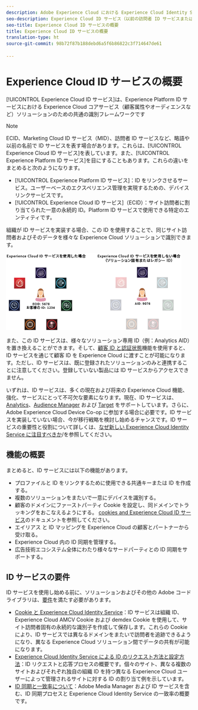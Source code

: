 ```yaml
---
description: Adobe Experience Cloud における Experience Cloud Identity Service の役割です。
seo-description: Experience Cloud ID サービス（以前の訪問者 ID サービスまたは Marketing Cloud ID サービス）を使用すると、顧客属性やオーディエンスなど、Experience Cloud サービス向けの共通識別フレームワークを有効にします。
seo-title: Experience Cloud ID サービスの概要
title: Experience Cloud ID サービスの概要
translation-type: ht
source-git-commit: 98b72f87b188debd6a5f6b86822c3f714647de61

---
```



# Experience Cloud ID サービスの概要

[!UICONTROL Experience Cloud ID サービス]は、Experience Platform ID サービスにおける Experience Cloud コアサービス（顧客属性やオーディエンスなど）ソリューションのための共通の識別フレームワークです

>[!NOTE]
>
> ECID、Marketing Cloud ID サービス（MID）、訪問者 ID サービスなど、略語や以前の名前で ID サービスを表す場合があります。これらは、[!UICONTROL Experience Cloud ID サービス]を表しています。また、[!UICONTROL Experience Platform ID サービス]を目にすることもあります。これらの違いをまとめると次のようになります。

* [!UICONTROL Experience Platform ID サービス]：ID をリンクさせるサービス。ユーザーベースのエクスペリエンス管理を実現するための、デバイスリンクサービスです。
* [!UICONTROL Experience Cloud ID サービス]（ECID）：サイト訪問者に割り当てられた一意の永続的 ID。Platform ID サービスで使用できる特定のエンティティです。

組織が ID サービスを実装する場合、この ID を使用することで、同じサイト訪問者およびそのデータを様々な Experience Cloud ソリューションで識別できます。

![](assets/ecid-new.png)

また、この ID サービスは、様々なソリューション専用 ID（例：Analytics AID）を置き換えることができます。そして、[顧客 ID と認証状態](/help/reference/authenticated-state.md)機能を使用すると、ID サービスを通じて顧客 ID を Experience Cloud に渡すことが可能になります。ただし、ID サービスは、既に登録されたソリューションのみと連携することに注意してください。登録していない製品には ID サービスからアクセスできません。

いずれは、ID サービスは、多くの現在および将来の Experience Cloud 機能、強化、サービスにとって不可欠な要素になります。現在、ID サービスは、[Analytics](http://www.adobe.com/jp/marketing-cloud/web-analytics.html)、[Audience Manager](http://www.adobe.com/jp/marketing-cloud/data-management-platform.html) および [Target](http://www.adobe.com/jp/marketing-cloud/testing-targeting.html) をサポートしています。さらに、Adobe Experience Cloud Device Co-op に参加する場合に必要です。ID サービスを実装していない場合、今が移行戦略を検討し始めるチャンスです。ID サービスの重要性と役割について詳しくは、[なぜ新しい Experience Cloud Identity Service に注目すべきか](http://blogs.adobe.com/digitalmarketing/analytics/why-new-adobe-marketing-cloud-id-service-should-be-on-your-radar/)/を参照してください。

## 機能の概要

まとめると、ID サービスには以下の機能があります。

* プロファイルと ID をリンクするために使用できる共通キーまたは ID を作成する。
* 複数のソリューションをまたいで一意にデバイスを識別する。
* 顧客のドメインにファーストパーティ Cookie を設定し、同ドメインでトラッキングをおこなえるようにする。 [cookies and Experience Cloud ID サービス](https://docs.adobe.com/content/help/ja-JP/id-service/using/intro/cookies.html)のドキュメントを参照してください。
* エイリアス と ID マッピングを Experience Cloud の顧客とパートナーから受け取る。
* Experience Cloud 内の ID 同期を管理する。
* 広告技術エコシステム全体にわたり様々なサードパーティとの ID 同期をサポートする。

## ID サービスの要件

ID サービスを使用し始める前に、ソリューションおよびその他の Adobe コードライブラリは、[要件](/help/reference/requirements.md)を満たす必要があります。

* [Cookie と Experience Cloud Identity Service](cookies.md)：ID サービスは組織 ID、Experience Cloud AMCV Cookie および demdex Cookie を使用して、サイト訪問者固有の永続的な識別子を作成して保存します。これらの Cookie により、ID サービスでは異なるドメインをまたいで訪問者を追跡できるようになり、異なる Experience Cloud ソリューション間でデータの共有が可能になります。
* [Experience Cloud Identity Service による ID のリクエスト方法と設定方法](id-request.md)：ID リクエストと応答プロセスの概要です。個々のサイト、異なる複数のサイトおよびそれぞれ独自の組織 ID を持つ異なる Experience Cloud ユーザーによって管理されるサイトに対する ID の割り当て例を示しています。
* [ID 同期と一致率について](match-rates.md)：Adobe Media Manager および ID サービスを含む、ID 同期プロセスと Experience Cloud Identity Service の一致率の概要です。
